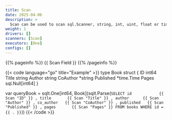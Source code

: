 ```yaml
---
title: Scan
date: 2025-04-06
description: >
  Scan can be used to scan sql.Scanner, string, int, uint, float or time.Time types.
weight: 1
drivers: []
scanners: [Scan]
executors: [One]
configs: []
---
```


{{% pageinfo %}}
{{ Scan Field }}
{{% /pageinfo %}}

{{< code language="go" title="Example" >}}
type Book struct {
  ID        int64
  Title     string 
  Author    string
  CoAuthor  *string
  Published *time.Time
  Pages     sql.Null[int64]
}

var queryBook = sqlt.One[int64, Book](sqlt.Parse(`
  SELECT
    id            {{ Scan "ID" }}
    , title       {{ Scan "Title" }}
    , author      {{ Scan "Author" }}
    , co_author   {{ Scan "CoAuthor" }}
    , published   {{ Scan "Published" }}
    , pages       {{ Scan "Pages" }}
  FROM books
  WHERE id = {{ . }}
`))
{{< /code >}}
